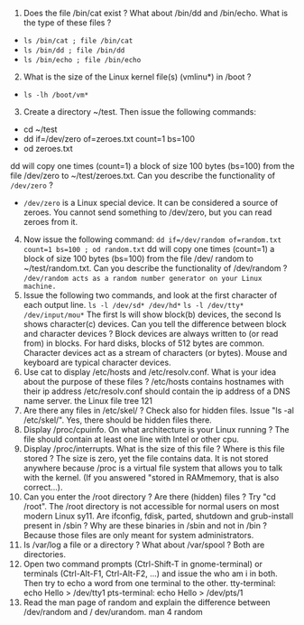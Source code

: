 1. Does the file /bin/cat exist ? What about /bin/dd and /bin/echo. What is the type of these
files ?
- `ls /bin/cat ; file /bin/cat`
- `ls /bin/dd ; file /bin/dd`
- `ls /bin/echo ; file /bin/echo`
2. What is the size of the Linux kernel file(s) (vmlinu*) in /boot ?
- `ls -lh /boot/vm*`
3. Create a directory ~/test. Then issue the following commands:
- cd ~/test
- dd if=/dev/zero of=zeroes.txt count=1 bs=100
- od zeroes.txt

dd will copy one times (count=1) a block of size 100 bytes (bs=100) from the file /dev/zero
to ~/test/zeroes.txt. Can you describe the functionality of `/dev/zero` ?
- `/dev/zero` is a Linux special device. It can be considered a source of zeroes. You cannot send
something to /dev/zero, but you can read zeroes from it.


4. Now issue the following command:
`dd if=/dev/random of=random.txt count=1 bs=100 ; od random.txt`
dd will copy one times (count=1) a block of size 100 bytes (bs=100) from the file /dev/
random to ~/test/random.txt. Can you describe the functionality of /dev/random ?
`/dev/random acts as a random number generator on your Linux machine.`
5. Issue the following two commands, and look at the first character of each output line.
`ls -l /dev/sd* /dev/hd*`
`ls -l /dev/tty* /dev/input/mou*`
The first ls will show block(b) devices, the second ls shows character(c) devices. Can you
tell the difference between block and character devices ?
Block devices are always written to (or read from) in blocks. For hard disks, blocks of 512
bytes are common. Character devices act as a stream of characters (or bytes). Mouse and
keyboard are typical character devices.
6. Use cat to display /etc/hosts and /etc/resolv.conf. What is your idea about the purpose
of these files ?
/etc/hosts contains hostnames with their ip address
/etc/resolv.conf should contain the ip address of a DNS name server.
the Linux file tree
121
7. Are there any files in /etc/skel/ ? Check also for hidden files.
Issue "ls -al /etc/skel/". Yes, there should be hidden files there.
8. Display /proc/cpuinfo. On what architecture is your Linux running ?
The file should contain at least one line with Intel or other cpu.
9. Display /proc/interrupts. What is the size of this file ? Where is this file stored ?
The size is zero, yet the file contains data. It is not stored anywhere because /proc is a
virtual file system that allows you to talk with the kernel. (If you answered "stored in RAMmemory, that is also correct...).
10. Can you enter the /root directory ? Are there (hidden) files ?
Try "cd /root". The /root directory is not accessible for normal users on most modern Linux sy11. Are ifconfig, fdisk, parted, shutdown and grub-install present in /sbin ? Why are these
binaries in /sbin and not in /bin ?
Because those files are only meant for system administrators.
12. Is /var/log a file or a directory ? What about /var/spool ?
Both are directories.
13. Open two command prompts (Ctrl-Shift-T in gnome-terminal) or terminals (Ctrl-Alt-F1,
Ctrl-Alt-F2, ...) and issue the who am i in both. Then try to echo a word from one terminal
to the other.
tty-terminal: echo Hello > /dev/tty1
pts-terminal: echo Hello > /dev/pts/1
14. Read the man page of random and explain the difference between /dev/random and /
dev/urandom.
man 4 random